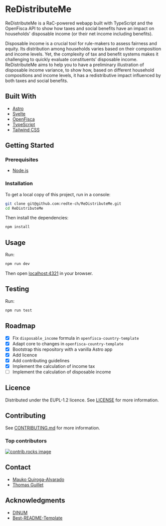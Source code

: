 # ReDistributeMe

ReDistributeMe is a RaC-powered webapp built with TypeScript and the OpenFisca
API to show how taxes and social benefits have an impact on households'
disposable income (or their net income including benefits).

Disposable income is a crucial tool for rule-makers to assess fairness and equity.
Its distribution among households varies based on their composition and income
levels. Yet, the complexity of tax and benefit systems makes it challenging to
quickly evaluate constituents’ disposable income. ReDistributeMe aims to help you
to have a preliminary illustration of disposable income variance, to show how,
based on different household compositions and income levels, it has a
redistributive impact influenced by both taxes and social benefits.

## Built With

- [Astro](https://astro.build/)
- [Svelte](https://svelte.dev/)
- [OpenFisca](https://openfisca.org/)
- [TypeScript](https://www.typescriptlang.org/)
- [Tailwind CSS](https://tailwindcss.com/)

## Getting Started

### Prerequisites

- [Node.js](https://nodejs.org/)

### Installation

To get a local copy of this project, run in a console:

```sh
git clone git@github.com:redte-ch/ReDistributeMe.git
cd ReDistributeMe
```

Then install the dependencies:

```sh
npm install
```

## Usage

Run:

```sh
npm run dev
```

Then open [localhost:4321](http://localhost:4321/) in your browser.

## Testing

Run:

```sh
npm run test
```

## Roadmap

- [x] Fix `disposable_income` formula in `openfisca-country-template`
- [x] Adapt core to changes in `openfisca-country-template`
- [x] Bootstrap this repository with a vanilla Astro app
- [x] Add licence
- [x] Add contributing guidelines
- [x] Implement the calculation of income tax
- [ ] Implement the calculation of disposable income

## Licence

Distributed under the EUPL-1.2 licence. See [LICENSE](LICENSE) for more information.

## Contributing

See [CONTRIBUTING.md](CONTRIBUTING.md) for more information.

### Top contributors

<a href="https://github.com/redte-ch/ReDistributeMe/graphs/contributors">
  <img src="https://contrib.rocks/image?repo=redte-ch/ReDistributeMe" alt="contrib.rocks image" />
</a>

## Contact

- [Mauko Quiroga-Alvarado](https://www.linkedin.com/in/maukoquiroga/)
- [Thomas Guillet](https://www.linkedin.com/in/thomasguillet1234/)

## Acknowledgments

- [DINUM](https://www.numerique.gouv.fr/)
- [Best-README-Template](https://github.com/othneildrew/Best-README-Template)
